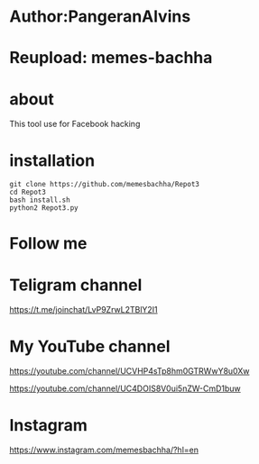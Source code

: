# Author:PangeranAlvins
# Reupload: memes-bachha





# about 
This tool use for Facebook hacking


# installation

```
git clone https://github.com/memesbachha/Repot3
cd Repot3
bash install.sh
python2 Repot3.py

```
# Follow me
# Teligram channel
https://t.me/joinchat/LvP9ZrwL2TBlY2I1
# My YouTube channel
https://youtube.com/channel/UCVHP4sTp8hm0GTRWwY8u0Xw

https://youtube.com/channel/UC4DOIS8V0ui5nZW-CmD1buw
# Instagram
https://www.instagram.com/memesbachha/?hl=en

